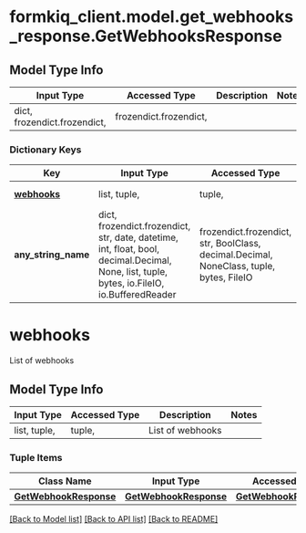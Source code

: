 # formkiq_client.model.get_webhooks_response.GetWebhooksResponse

## Model Type Info
Input Type | Accessed Type | Description | Notes
------------ | ------------- | ------------- | -------------
dict, frozendict.frozendict,  | frozendict.frozendict,  |  | 

### Dictionary Keys
Key | Input Type | Accessed Type | Description | Notes
------------ | ------------- | ------------- | ------------- | -------------
**[webhooks](#webhooks)** | list, tuple,  | tuple,  | List of webhooks | [optional] 
**any_string_name** | dict, frozendict.frozendict, str, date, datetime, int, float, bool, decimal.Decimal, None, list, tuple, bytes, io.FileIO, io.BufferedReader | frozendict.frozendict, str, BoolClass, decimal.Decimal, NoneClass, tuple, bytes, FileIO | any string name can be used but the value must be the correct type | [optional]

# webhooks

List of webhooks

## Model Type Info
Input Type | Accessed Type | Description | Notes
------------ | ------------- | ------------- | -------------
list, tuple,  | tuple,  | List of webhooks | 

### Tuple Items
Class Name | Input Type | Accessed Type | Description | Notes
------------- | ------------- | ------------- | ------------- | -------------
[**GetWebhookResponse**](GetWebhookResponse.md) | [**GetWebhookResponse**](GetWebhookResponse.md) | [**GetWebhookResponse**](GetWebhookResponse.md) |  | 

[[Back to Model list]](../../README.md#documentation-for-models) [[Back to API list]](../../README.md#documentation-for-api-endpoints) [[Back to README]](../../README.md)

